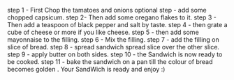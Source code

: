 step 1 - First Chop the tamatoes and onions 
optional step - add some chopped capsicum.
step 2- Then add some oregano flakes to it.
step 3 - Then add a teaspoon of black pepper and salt by taste.
step 4 - then grate a cube of cheese or more if you like cheese.
step 5 - then add some mayonnaise to the filling.
step 6 -  Mix the filling.
step 7 - add the filling on slice  of bread.
step 8 -  spread sandwich spread  slice over the other slice.
step 9 -  apply butter on both sides.
step 10 - the Sandwich is now ready to be cooked.
step 11 - bake the sandwich on a pan till the colour of bread becomes golden .
Your SandWich is ready and enjoy :)